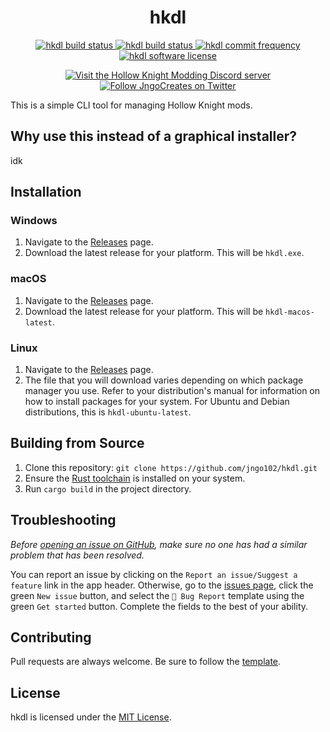 <h1 align='center'><b>hkdl</b></h1>
<p align='center'>
    <a href="https://github.com/jngo102/hkdl/actions/workflows/main.yml">
        <img src="https://img.shields.io/github/workflow/status/jngo102/hkdl/Publish" 
             alt="hkdl build status">
    </a>
    <a href="https://github.com/jngo102/hkdl">
        <img src="https://img.shields.io/github/downloads/jngo102/hkdl/total" 
             alt="hkdl build status">
    </a>
    <a href="https://github.com/jngo102/hkdl/commits">
        <img src="https://img.shields.io/github/commit-activity/m/jngo102/hkdl"
             alt="hkdl commit frequency">
    </a>
    <a href="https://github.com/jngo102/hkdl/blob/main/LICENSE.md">
        <img src="https://img.shields.io/github/license/jngo102/hkdl"
             alt="hkdl software license">
    </a>
</p>
<p align='center'>
    <a href="https://discord.gg/VDsg3HmWuB">
        <img src="https://img.shields.io/discord/879125729936298015?logo=discord"
            alt="Visit the Hollow Knight Modding Discord server">
    </a>
    <a href="https://twitter.com/intent/follow?screen_name=JngoCreates">
        <img src="https://img.shields.io/twitter/follow/JngoCreates?style=social&logo=twitter"
             alt="Follow JngoCreates on Twitter">
    </a>
</p>

This is a simple CLI tool for managing Hollow Knight mods.

## Why use this instead of a graphical installer?
idk

## **Installation**
### Windows
1. Navigate to the [Releases](https://github.com/jngo102/hkdl/releases) page.
2. Download the latest release for your platform. This will be `hkdl.exe`.

### macOS
1. Navigate to the [Releases](https://github.com/jngo102/hkdl/releases) page.
2. Download the latest release for your platform. This will be `hkdl-macos-latest`.

### Linux
1. Navigate to the [Releases](https://github.com/jngo102/hkdl/releases) page.
2. The file that you will download varies depending on which package manager you use. Refer to your distribution's manual for information on how to install packages for your system. For Ubuntu and Debian distributions, this is `hkdl-ubuntu-latest`.

## **Building from Source**
1. Clone this repository: `git clone https://github.com/jngo102/hkdl.git`
2. Ensure the [Rust toolchain](https://www.rust-lang.org/tools/install) is installed on your system.
3. Run `cargo build` in the project directory.

## **Troubleshooting**
*Before [opening an issue on GitHub](https://github.com/jngo102/hkdl/issues), make sure no one has had a similar problem that has been resolved.*

You can report an issue by clicking on the `Report an issue/Suggest a feature` link in the app header. Otherwise, go to the [issues page](https://github.com/jngo102/hkdl/issues?q=is%3Aissue), click the green `New issue` button, and select the `🦋 Bug Report` template using the green `Get started` button. Complete the fields to the best of your ability.

## **Contributing**
Pull requests are always welcome. Be sure to follow the [template](https://github.com/jngo102/hkdl/blob/main/.github/PULL_REQUEST_TEMPLATE/pull_request.md).

## **License**
hkdl is licensed under the [MIT License](https://opensource.org/licenses/MIT).
